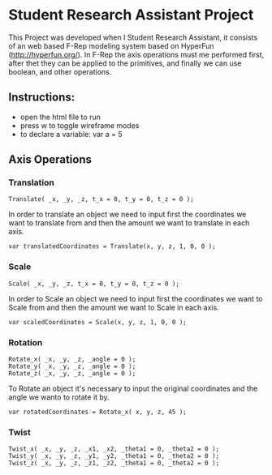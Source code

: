 # Student Research Assistant Project

This Project was developed when I Student Research Assistant, it consists of an web based F-Rep modeling system based on HyperFun (http://hyperfun.org/).
In F-Rep the axis operations must me performed first, after thet they can be applied to the primitives, and finally we can use boolean, and other operations.

## Instructions:

- open the html file to run
- press w to toggle wireframe modes
- to declare a variable: var a = 5


## Axis Operations

### Translation
```
Translate( _x, _y, _z, t_x = 0, t_y = 0, t_z = 0 );
```
In order to translate an object we need to input first the coordinates we want to translate from and then the amount we want to translate in each axis.

```
var translatedCoordinates = Translate(x, y, z, 1, 0, 0 );
```
### Scale
```
Scale( _x, _y, _z, t_x = 0, t_y = 0, t_z = 0 );
```
In order to Scale an object we need to input first the coordinates we want to Scale from and then the amount we want to Scale in each axis.

```
var scaledCoordinates = Scale(x, y, z, 1, 0, 0 );
```
### Rotation
```
Rotate_x( _x, _y, _z, _angle = 0 );
Rotate_y( _x, _y, _z, _angle = 0 );
Rotate_z( _x, _y, _z, _angle = 0 );
```
To Rotate an object it's necessary to input the original coordinates and the angle we wanto to rotate it by.

```
var rotatedCoordinates = Rotate_x( x, y, z, 45 ); 
```

### Twist
```
Twist_x( _x, _y, _z, _x1, _x2, _theta1 = 0, _theta2 = 0 );
Twist_y( _x, _y, _z, _y1, _y2, _theta1 = 0, _theta2 = 0 );
Twist_z( _x, _y, _z, _z1, _z2, _theta1 = 0, _theta2 = 0 );
```


